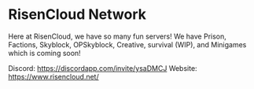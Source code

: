 # RisenCloud Network

Here at RisenCloud, we have so many fun servers! We have Prison, Factions, Skyblock, OPSkyblock, Creative, survival (WIP), and Minigames which is coming soon!

Discord: https://discordapp.com/invite/ysaDMCJ
Website: https://www.risencloud.net/
